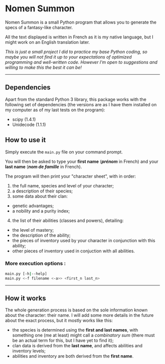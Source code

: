 # Nomen Summon

Nomen Summon is a small Python program that allows you to generate the specs of a fantasy-like character.

All the text displayed is written in French as it is my native language, but I might work on an English translation later.

*This is just a small project I did to practice my base Python coding, so maybe you will not find it up to your expectations of optimized programming and well-written code. However I'm open to suggestions and willing to make this the best it can be!*

---

## Dependencies
Apart from the standard Python 3 library, this package works with the following set of dependencies (the versions are as I have them installed on my computer as of my last tests on the program):
- scipy (1.4.1)
- Unidecode (1.1.1)

## How to use it
Simply execute the `main.py` file on your command prompt. 

You will then be asked to type your **first name** (***prénom*** in French) and your **last name** (***nom de famille*** in French).

The program will then print your "character sheet", with in order:
1. the full name, species and level of your character;
2. a description of their species;
3. some data about their clan: 
  - genetic advantages;
  - a nobility and a purity index;
4. the list of their abilities (classes and powers), detailing:
  - the level of mastery;
  - the description of the ability;
  - the pieces of inventory used by your character in conjunction with this ability;
  - other pieces of inventory used in conjuction with all abilities.

### More execution options :

```bash
main.py [-h|--help]
main.py <-f filename <-a>> <first_n last_n>
```

---

## How it works
The whole generation process is based on the sole information known about the character: their name.
I will add some more details in the future about the exact process, but it mostly works like this:
- the species is determined using the **first and last names**, with something one (me at least) might call a *combinatory sum* (there must be an actual term for this, but I have yet to find it);
- clan data is derived from the **last name**, and affects abilities and inventory levels;
- abilities and inventory are both derived from the **first name**.
